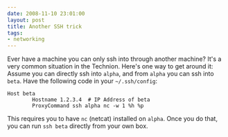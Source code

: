 ```yaml
---
date: 2008-11-10 23:01:00
layout: post
title: Another SSH trick
tags:
- networking
---
```


Ever have a machine you can only ssh into through another machine? It's a very
common situation in the Technion. Here's one way to get around it: Assume you
can directly ssh into `alpha`, and from `alpha` you can ssh into `beta`. Have
the following code in your `~/.ssh/config`:

```
Host beta
        Hostname 1.2.3.4  # IP Address of beta
        ProxyCommand ssh alpha nc -w 1 %h %p
```

This requires you to have `nc` (netcat) installed on `alpha`. Once you do that,
you can run `ssh beta` directly from your own box.
